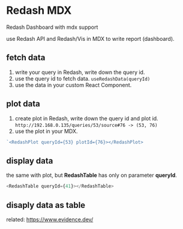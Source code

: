 # Redash MDX

Redash Dashboard with mdx support

use Redash API and Redash/Vis in MDX to write report (dashboard).  

## fetch data

1. write your query in Redash, write down the query id.
2. use the query id to fetch data. `useRedashData(queryId)`
3. use the data in your custom React Component.

## plot data

1. create plot in Redash, write down the query id and plot id.  `http://192.168.0.135/queries/53/source#76 -> (53, 76)`
2. use the plot in your MDX.

```js
`<RedashPlot queryId={53} plotId={76}></RedashPlot>
```

## display data

the same with plot, but **RedashTable** has only on parameter  **queryId**.

```js
<RedashTable queryId={41}></RedashTable>
```

## disaply data as table

related: <https://www.evidence.dev/>

